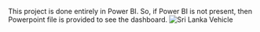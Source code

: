 This project is done entirely in Power BI. So, if Power BI is not present, then Powerpoint file is provided to see the dashboard.
![Sri Lanka Vehicle](https://user-images.githubusercontent.com/113800493/191606913-575686e8-0e8b-4e86-b264-93d8743db887.png)
